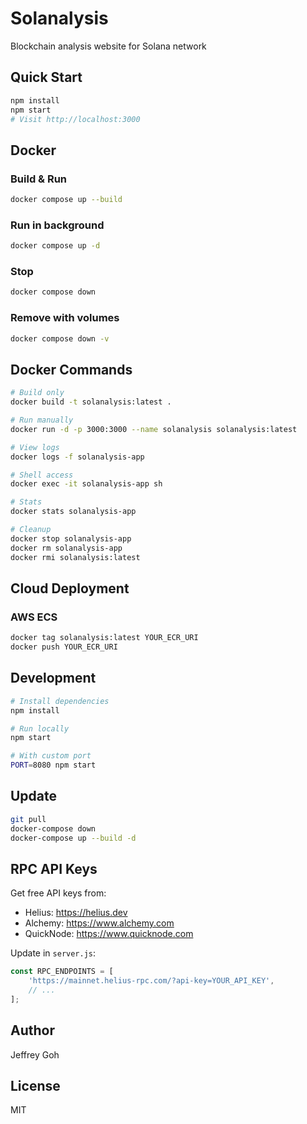 # Solanalysis

Blockchain analysis website for Solana network

## Quick Start

```bash
npm install
npm start
# Visit http://localhost:3000
```

## Docker

### Build & Run
```bash
docker compose up --build
```

### Run in background
```bash
docker compose up -d
```

### Stop
```bash
docker compose down
```

### Remove with volumes
```bash
docker compose down -v
```

## Docker Commands

```bash
# Build only
docker build -t solanalysis:latest .

# Run manually
docker run -d -p 3000:3000 --name solanalysis solanalysis:latest

# View logs
docker logs -f solanalysis-app

# Shell access
docker exec -it solanalysis-app sh

# Stats
docker stats solanalysis-app

# Cleanup
docker stop solanalysis-app
docker rm solanalysis-app
docker rmi solanalysis:latest
```

## Cloud Deployment

### AWS ECS
```bash
docker tag solanalysis:latest YOUR_ECR_URI
docker push YOUR_ECR_URI
```

## Development

```bash
# Install dependencies
npm install

# Run locally
npm start

# With custom port
PORT=8080 npm start
```

## Update

```bash
git pull
docker-compose down
docker-compose up --build -d
```

## RPC API Keys

Get free API keys from:
- Helius: https://helius.dev
- Alchemy: https://www.alchemy.com
- QuickNode: https://www.quicknode.com

Update in `server.js`:
```javascript
const RPC_ENDPOINTS = [
    'https://mainnet.helius-rpc.com/?api-key=YOUR_API_KEY',
    // ...
];
```

## Author

Jeffrey Goh

## License

MIT
